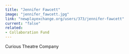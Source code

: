 ```yaml
---
title: "Jennifer Fawcett"
image: "jennifer_fawcett.jpg"
link: "newplayexchange.org/users/373/jennifer-fawcett"
current: "false"
related:
- Collaboration Fund
---
```


Curious Theatre Company

